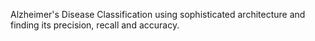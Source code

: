 Alzheimer's Disease Classification using sophisticated architecture and finding its precision, recall and accuracy.
